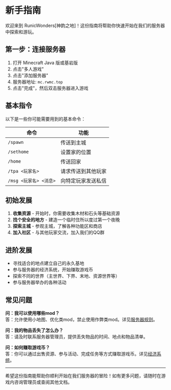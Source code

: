 # 新手指南

欢迎来到 RunicWonders[神韵之地]！这份指南将帮助你快速开始在我们的服务器中探索和游玩。

## 第一步：连接服务器

1. 打开 Minecraft Java 版或基岩版
2. 点击"多人游戏"
3. 点击"添加服务器"
4. 服务器地址: `mc.rwmc.top`
5. 点击"完成"，然后双击服务器进入游戏

## 基本指令

以下是一些你可能需要用到的基本命令：

| 命令 | 功能 |
|------|------|
| `/spawn` | 传送到主城 |
| `/sethome` | 设置家的位置 |
| `/home` | 传送回家 |
| `/tpa <玩家名>` | 请求传送到其他玩家 |
| `/msg <玩家名> <消息>` | 向特定玩家发送私信 |

## 初始发展

1. **收集资源** - 开始时，你需要收集木材和石头等基础资源
2. **找个安全的地方** - 建造一个临时住所以度过第一个夜晚
3. **探索主城** - 参观主城，了解各种功能区和商店
4. **加入社区** - 与其他玩家交流，加入我们的QQ群

## 进阶发展

- 寻找适合的地点建立自己的永久基地
- 参与服务器的经济系统，开始赚取游戏币
- 探索不同的世界（主世界、下界、末地、资源世界等）
- 参与服务器举办的各种活动

## 常见问题

**问：我可以使用哪些mod？**  
答：允许使用小地图、优化类mod，禁止使用作弊类mod。详见[服务器规则](/docs/rules)。

**问：我的物品丢失了怎么办？**  
答：请及时联系服务器管理员，提供丢失物品的时间、地点和物品清单。

**问：如何赚取游戏币？**  
答：你可以通过出售资源、参与活动、完成任务等方式赚取游戏币。详见[经济系统](/docs/economy)。

---

希望这份指南能帮助你顺利开始在我们服务器的冒险！如有更多问题，请随时在游戏内咨询管理员或查阅其他文档。 